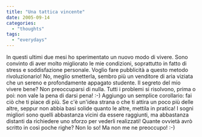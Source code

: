 ```yaml
---
title: "Una tattica vincente"
date: 2005-09-14
categories: 
  - "thoughts"
tags: 
  - "everydays"
---
```


In questi ultimi due mesi ho sperimentato un nuovo modo di vivere. Sono convinto di aver molto migliorato le mie condizioni, soprattutto in fatto di stress e soddisfazione personale. Voglio fare pubblicità a questo metodo rivoluzionario! No, meglio smetterla, sembro più un venditore di aria viziata che un sereno e profondamente appagato studente. Il segreto del mio vivere bene? Non preoccuparsi di nulla. Tutti i problemi si risolvono, prima o poi: non vale la pena di darsi pena! :-) Aggiungo un semplice corollario: fai ciò che ti piace di più. Se c'è un'idea strana o che ti attira un poco più delle altre, seppur non abbia basi solide quanto le altre, mettila in pratica! I sogni migliori sono quelli abbastanza vicini da essere raggiunti, ma abbastanza distanti da richiedere uno sforzo per vederli realizzati! Quante ovvietà avrò scritto in così poche righe? Non lo so! Ma non me ne preoccupo! :-)
